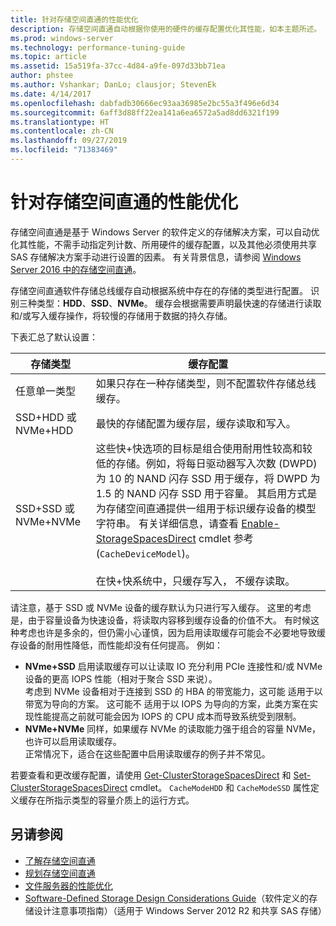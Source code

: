 ```yaml
---
title: 针对存储空间直通的性能优化
description: 存储空间直通自动根据你使用的硬件的缓存配置优化其性能，如本主题所述。
ms.prod: windows-server
ms.technology: performance-tuning-guide
ms.topic: article
ms.assetid: 15a519fa-37cc-4d84-a9fe-097d33bb71ea
author: phstee
ms.author: Vshankar; DanLo; clausjor; StevenEk
ms.date: 4/14/2017
ms.openlocfilehash: dabfadb30666ec93aa36985e2bc55a3f496e6d34
ms.sourcegitcommit: 6aff3d88ff22ea141a6ea6572a5ad8dd6321f199
ms.translationtype: HT
ms.contentlocale: zh-CN
ms.lasthandoff: 09/27/2019
ms.locfileid: "71383469"
---
```

# <a name="performance-tuning-for-storage-spaces-direct"></a>针对存储空间直通的性能优化

存储空间直通是基于 Windows Server 的软件定义的存储解决方案，可以自动优化其性能，不需手动指定列计数、所用硬件的缓存配置，以及其他必须使用共享 SAS 存储解决方案手动进行设置的因素。 有关背景信息，请参阅 [Windows Server 2016 中的存储空间直通](../../../../storage/storage-spaces/storage-spaces-direct-overview.md)。

存储空间直通软件存储总线缓存自动根据系统中存在的存储的类型进行配置。 识别三种类型：**HDD**、**SSD**、**NVMe**。 缓存会根据需要声明最快速的存储进行读取和/或写入缓存操作，将较慢的存储用于数据的持久存储。

下表汇总了默认设置：

| 存储类型 | 缓存配置 |
| --- | --- |
| 任意单一类型 | 如果只存在一种存储类型，则不配置软件存储总线缓存。 |
| SSD+HDD 或 NVMe+HDD | 最快的存储配置为缓存层，缓存读取和写入。 |
| SSD+SSD 或 NVMe+NVMe | 这些快+快选项的目标是组合使用耐用性较高和较低的存储。例如，将每日驱动器写入次数 (DWPD) 为 10 的 NAND 闪存 SSD 用于缓存，将 DWPD 为 1.5 的 NAND 闪存 SSD 用于容量。 其启用方式是为存储空间直通提供一组用于标识缓存设备的模型字符串。 有关详细信息，请查看 [Enable-StorageSpacesDirect](https://technet.microsoft.com/library/mt589697.aspx) cmdlet 参考 (`CacheDeviceModel`)。 <br><br>在快+快系统中，只缓存写入， 不缓存读取。 |

请注意，基于 SSD 或 NVMe 设备的缓存默认为只进行写入缓存。 这里的考虑是，由于容量设备为快速设备，将读取内容移到缓存设备的价值不大。 有时候这种考虑也许是多余的，但仍需小心谨慎，因为启用读取缓存可能会不必要地导致缓存设备的耐用性降低，而性能却没有任何提高。 例如：

* **NVme+SSD** 启用读取缓存可以让读取 IO 充分利用 PCIe 连接性和/或 NVMe 设备的更高 IOPS 性能（相对于聚合 SSD 来说）。 <br>考虑到 NVMe 设备相对于连接到 SSD 的 HBA 的带宽能力，这可能  适用于以带宽为导向的方案。 这可能不  适用于以 IOPS 为导向的方案，此类方案在实现性能提高之前就可能会因为 IOPS 的 CPU 成本而导致系统受到限制。
* **NVMe+NVMe** 同样，如果缓存 NVMe 的读取能力强于组合的容量 NVMe，也许可以启用读取缓存。 <br>正常情况下，适合在这些配置中启用读取缓存的例子并不常见。

若要查看和更改缓存配置，请使用 [Get-ClusterStorageSpacesDirect](https://technet.microsoft.com/library/mt634616.aspx) 和 [Set-ClusterStorageSpacesDirect](https://technet.microsoft.com/library/mt763265.aspx) cmdlet。 `CacheModeHDD` 和 `CacheModeSSD` 属性定义缓存在所指示类型的容量介质上的运行方式。

## <a name="see-also"></a>另请参阅

- [了解存储空间直通](../../../../storage/storage-spaces/understand-storage-spaces-direct.md)
- [规划存储空间直通](../../../../storage/storage-spaces/plan-storage-spaces-direct.md)
- [文件服务器的性能优化](../../role/file-server/index.md)
- [Software-Defined Storage Design Considerations Guide](https://technet.microsoft.com/library/mt243829.aspx)（软件定义的存储设计注意事项指南）（适用于 Windows Server 2012 R2 和共享 SAS 存储）
